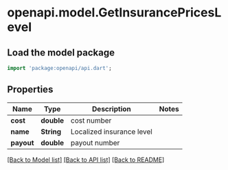 # openapi.model.GetInsurancePricesLevel

## Load the model package
```dart
import 'package:openapi/api.dart';
```

## Properties
Name | Type | Description | Notes
------------ | ------------- | ------------- | -------------
**cost** | **double** | cost number | 
**name** | **String** | Localized insurance level | 
**payout** | **double** | payout number | 

[[Back to Model list]](../README.md#documentation-for-models) [[Back to API list]](../README.md#documentation-for-api-endpoints) [[Back to README]](../README.md)


